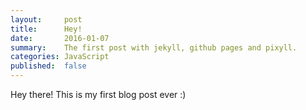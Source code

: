 ```yaml
---
layout:     post
title:      Hey!
date:       2016-01-07
summary:    The first post with jekyll, github pages and pixyll.
categories: JavaScript
published:  false
---
```


Hey there!
This is my first blog post ever :)
